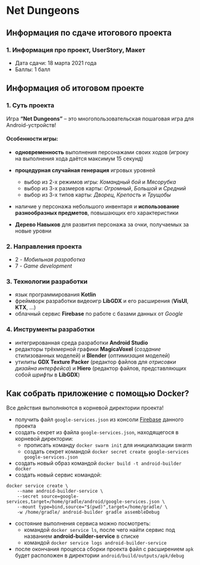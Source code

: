# Net Dungeons

## Информация по сдаче итогового проекта

### 1. Информация про проект, UserStory, Макет
- Дата сдачи: 18 марта 2021 года
- Баллы: 1 балл

## Информация об итоговом проекте

### 1. Суть проекта
Игра **“Net Dungeons”** – это многопользовательская пошаговая игра для Android-устройств!

#### Особенности игры:
 - **одновременность** выполнения персонажами своих ходов (игроку на выполнения хода даётся максимум 15 секунд)

 - **процедурная случайная генерация** игровых уровней

   - выбор из 2-х режимов игры: *Командный бой* и *Мясорубка*
   - выбор из 3-х размеров карты: *Огромный*, *Большой* и *Средний*
   - выбор из 3-х типов карты: *Дворец*, *Крепость* и *Трущобы*
 
 - наличие у персонажа небольшого инвентаря и **использование разнообразных предметов**, повышающих его характеристики

 - **Дерево Навыков** для развития персонажа за очки, получаемых за новые уровни

### 2. Направления проекта
- 2 - *Мобильная разработка*
- 7 - *Game development*

### 3. Технологии разработки
- язык программирования **Kotlin**
- фреймворк разработки видеоигр **LibGDX** и его расширения (**VisUI**, **KTX**, ...)
- облачный сервис **Firebase** по работе с базами данных от *Google*

### 4. Инструменты разработки
- интегрированная среда разработки **Android Studio**
- редакторы трёхмерной графики **MagicaVoxel** (*создание* стилизованных моделей) и **Blender** (*оптимизация* моделей)
- утилиты **GDX Texture Packer** (редактор файлов для *отрисовки дизайна интерфейса*) и **Hiero** (редактор файлов, представляющих собой *шрифты* в **LibGDX**)

## Как собрать приложение с помощью Docker?
Все действия выполняются в корневой директории проекта!
- получить файл `google-services.json` из консоли [Firebase](https://console.firebase.google.com/project/net-dungeons/overview) данного проекта
- создать секрет из файла `google-services.json`, находящегося в корневой директории:
    - прописать команду `docker swarm init` для инициализации swarm
    - создать секрет командой `docker secret create google-services google-services.json`
- создать новый образ командой `docker build -t android-builder docker`
- создать новый сервис командой:
```
docker service create \
    --name android-builder-service \
    --secret source=google-services,target=/home/gradle/android/google-services.json \
    --mount type=bind,source="$(pwd)",target=/home/gradle/ \
    -w /home/gradle/ android-builder gradle assembleDebug
```
- состояние выполнения сервиса можно посмотреть:
	- командой `docker service ls`, после чего найти сервис под названием **android-builder-service** в списке
	- командой `docker service logs android-builder-service`
- после окончания процесса сборки проекта файл с расширением `apk` будет расположен в директории `android/build/outputs/apk/debug`
